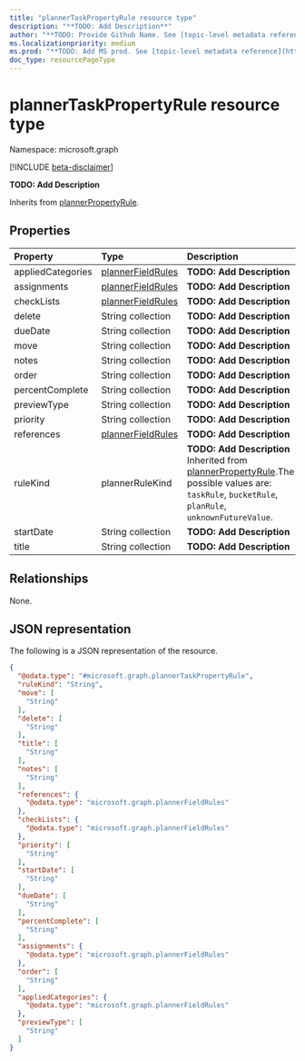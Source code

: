 ```yaml
---
title: "plannerTaskPropertyRule resource type"
description: "**TODO: Add Description**"
author: "**TODO: Provide Github Name. See [topic-level metadata reference](https://aka.ms/msgo?pagePath=Document-APIs/Guidelines/Metadata)**"
ms.localizationpriority: medium
ms.prod: "**TODO: Add MS prod. See [topic-level metadata reference](https://aka.ms/msgo?pagePath=Document-APIs/Guidelines/Metadata)**"
doc_type: resourcePageType
---
```


# plannerTaskPropertyRule resource type

Namespace: microsoft.graph

[!INCLUDE [beta-disclaimer](../../includes/beta-disclaimer.md)]

**TODO: Add Description**


Inherits from [plannerPropertyRule](../resources/plannerpropertyrule.md).

## Properties
|Property|Type|Description|
|:---|:---|:---|
|appliedCategories|[plannerFieldRules](../resources/plannerfieldrules.md)|**TODO: Add Description**|
|assignments|[plannerFieldRules](../resources/plannerfieldrules.md)|**TODO: Add Description**|
|checkLists|[plannerFieldRules](../resources/plannerfieldrules.md)|**TODO: Add Description**|
|delete|String collection|**TODO: Add Description**|
|dueDate|String collection|**TODO: Add Description**|
|move|String collection|**TODO: Add Description**|
|notes|String collection|**TODO: Add Description**|
|order|String collection|**TODO: Add Description**|
|percentComplete|String collection|**TODO: Add Description**|
|previewType|String collection|**TODO: Add Description**|
|priority|String collection|**TODO: Add Description**|
|references|[plannerFieldRules](../resources/plannerfieldrules.md)|**TODO: Add Description**|
|ruleKind|plannerRuleKind|**TODO: Add Description** Inherited from [plannerPropertyRule](../resources/plannerpropertyrule.md).The possible values are: `taskRule`, `bucketRule`, `planRule`, `unknownFutureValue`.|
|startDate|String collection|**TODO: Add Description**|
|title|String collection|**TODO: Add Description**|

## Relationships
None.

## JSON representation
The following is a JSON representation of the resource.
<!-- {
  "blockType": "resource",
  "@odata.type": "microsoft.graph.plannerTaskPropertyRule"
}
-->
``` json
{
  "@odata.type": "#microsoft.graph.plannerTaskPropertyRule",
  "ruleKind": "String",
  "move": [
    "String"
  ],
  "delete": [
    "String"
  ],
  "title": [
    "String"
  ],
  "notes": [
    "String"
  ],
  "references": {
    "@odata.type": "microsoft.graph.plannerFieldRules"
  },
  "checkLists": {
    "@odata.type": "microsoft.graph.plannerFieldRules"
  },
  "priority": [
    "String"
  ],
  "startDate": [
    "String"
  ],
  "dueDate": [
    "String"
  ],
  "percentComplete": [
    "String"
  ],
  "assignments": {
    "@odata.type": "microsoft.graph.plannerFieldRules"
  },
  "order": [
    "String"
  ],
  "appliedCategories": {
    "@odata.type": "microsoft.graph.plannerFieldRules"
  },
  "previewType": [
    "String"
  ]
}
```

